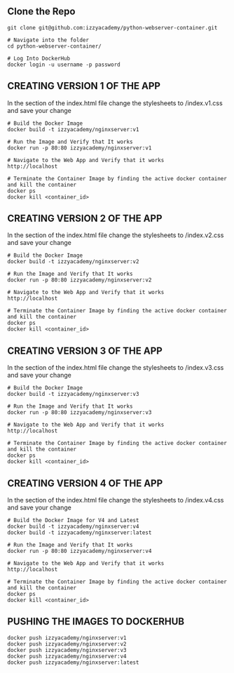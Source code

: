 ## Clone the Repo

```shell
git clone git@github.com:izzyacademy/python-webserver-container.git

# Navigate into the folder
cd python-webserver-container/

# Log Into DockerHub
docker login -u username -p password
```

## CREATING VERSION 1 OF THE APP ########

In the <head> section of the index.html file change the stylesheets to /index.v1.css and save your change
<link rel="stylesheet" type="text/css" href="/index.v1.css" />

```shell
# Build the Docker Image
docker build -t izzyacademy/nginxserver:v1 

# Run the Image and Verify that It works
docker run -p 80:80 izzyacademy/nginxserver:v1

# Navigate to the Web App and Verify that it works
http://localhost

# Terminate the Container Image by finding the active docker container and kill the container
docker ps
docker kill <container_id>
```

## CREATING VERSION 2 OF THE APP ########

In the <head> section of the index.html file change the stylesheets to /index.v2.css and save your change
<link rel="stylesheet" type="text/css" href="/index.v2.css" />

```shell
# Build the Docker Image
docker build -t izzyacademy/nginxserver:v2

# Run the Image and Verify that It works
docker run -p 80:80 izzyacademy/nginxserver:v2

# Navigate to the Web App and Verify that it works
http://localhost

# Terminate the Container Image by finding the active docker container and kill the container
docker ps
docker kill <container_id>
```

## CREATING VERSION 3 OF THE APP ########
In the <head> section of the index.html file change the stylesheets to /index.v3.css and save your change
<link rel="stylesheet" type="text/css" href="/index.v3.css" />

```shell
# Build the Docker Image
docker build -t izzyacademy/nginxserver:v3

# Run the Image and Verify that It works
docker run -p 80:80 izzyacademy/nginxserver:v3

# Navigate to the Web App and Verify that it works
http://localhost

# Terminate the Container Image by finding the active docker container and kill the container
docker ps
docker kill <container_id>
```

## CREATING VERSION 4 OF THE APP ########
In the <head> section of the index.html file change the stylesheets to /index.v4.css and save your change
<link rel="stylesheet" type="text/css" href="/index.v1.css" />

```shell
# Build the Docker Image for V4 and Latest
docker build -t izzyacademy/nginxserver:v4
docker build -t izzyacademy/nginxserver:latest

# Run the Image and Verify that It works
docker run -p 80:80 izzyacademy/nginxserver:v4

# Navigate to the Web App and Verify that it works
http://localhost

# Terminate the Container Image by finding the active docker container and kill the container
docker ps
docker kill <container_id>
```

## PUSHING THE IMAGES TO DOCKERHUB ########

```shell
docker push izzyacademy/nginxserver:v1
docker push izzyacademy/nginxserver:v2
docker push izzyacademy/nginxserver:v3
docker push izzyacademy/nginxserver:v4
docker push izzyacademy/nginxserver:latest 
```


